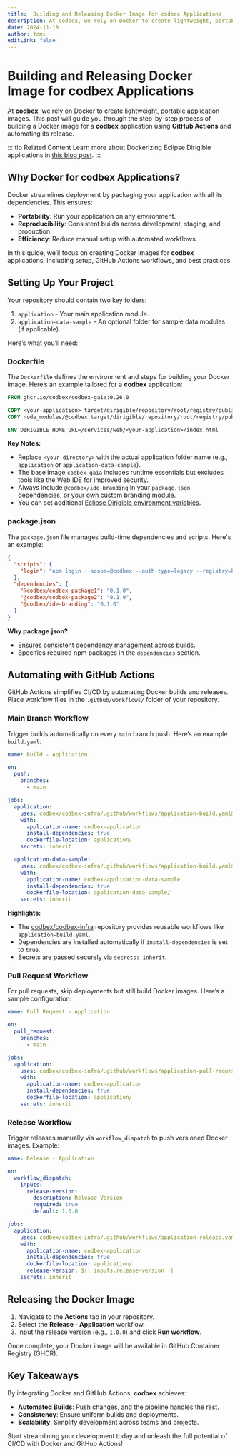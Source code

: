 ```yaml
---
title:  Building and Releasing Docker Image for codbex Applications
description: At codbex, we rely on Docker to create lightweight, portable application images. This post will guide you through the step-by-step process of building a Docker image for a codbex application using GitHub Actions and automating its release
date: 2024-11-18
author: tomi
editLink: false
---
```


# Building and Releasing Docker Image for codbex Applications

At **codbex**, we rely on Docker to create lightweight, portable application images. This post will guide you through the step-by-step process of building a Docker image for a **codbex** application using **GitHub Actions** and automating its release.

::: tip Related Content
Learn more about Dockerizing Eclipse Dirigible applications in [this blog post](https://www.dirigible.io/blogs/2024/11/18/build-and-release/).
:::

## Why Docker for codbex Applications?

Docker streamlines deployment by packaging your application with all its dependencies. This ensures:

- **Portability**: Run your application on any environment.
- **Reproducibility**: Consistent builds across development, staging, and production.
- **Efficiency**: Reduce manual setup with automated workflows.

In this guide, we’ll focus on creating Docker images for **codbex** applications, including setup, GitHub Actions workflows, and best practices.

## Setting Up Your Project

Your repository should contain two key folders:  
1. `application` - Your main application module.  
2. `application-data-sample` - An optional folder for sample data modules (if applicable).  

Here’s what you’ll need:

### Dockerfile

The `Dockerfile` defines the environment and steps for building your Docker image. Here’s an example tailored for a **codbex** application:

```Dockerfile
FROM ghcr.io/codbex/codbex-gaia:0.26.0

COPY <your-application> target/dirigible/repository/root/registry/public/<your-application>
COPY node_modules/@codbex target/dirigible/repository/root/registry/public/

ENV DIRIGIBLE_HOME_URL=/services/web/<your-application>/index.html
```

**Key Notes:**
- Replace `<your-directory>` with the actual application folder name (e.g., `application` or `application-data-sample`).
- The base image `codbex-gaia` includes runtime essentials but excludes tools like the Web IDE for improved security.  
- Always include `@codbex/ide-branding` in your `package.json` dependencies, or your own custom branding module.  
- You can set additional [Eclipse Dirigible environment variables](https://www.dirigible.io/help/setup/setup-environment-variables/).  

### package.json

The `package.json` file manages build-time dependencies and scripts. Here's an example:

```json
{
  "scripts": {
    "login": "npm login --scope=@codbex --auth-type=legacy --registry=https://npm.pkg.github.com"
  },
  "dependencies": {
    "@codbex/codbex-package1": "0.1.0",
    "@codbex/codbex-package2": "0.1.0",
    "@codbex/ide-branding": "0.1.0"
  }
}
```

**Why package.json?**
- Ensures consistent dependency management across builds.  
- Specifies required npm packages in the `dependencies` section.  

## Automating with GitHub Actions

GitHub Actions simplifies CI/CD by automating Docker builds and releases. Place workflow files in the `.github/workflows/` folder of your repository.

### Main Branch Workflow

Trigger builds automatically on every `main` branch push. Here’s an example `build.yaml`:

```yaml
name: Build - Application

on:
  push:
    branches:
      - main

jobs:
  application:
    uses: codbex/codbex-infra/.github/workflows/application-build.yaml@main
    with:
      application-name: codbex-application
      install-dependencies: true
      dockerfile-location: application/
    secrets: inherit

  application-data-sample:
    uses: codbex/codbex-infra/.github/workflows/application-build.yaml@main
    with:
      application-name: codbex-application-data-sample
      install-dependencies: true
      dockerfile-location: application-data-sample/
    secrets: inherit
```

**Highlights:**
- The [codbex/codbex-infra](https://github.com/codbex/codbex-infra) repository provides reusable workflows like `application-build.yaml`.
- Dependencies are installed automatically if `install-dependencies` is set to `true`.
- Secrets are passed securely via `secrets: inherit`.

### Pull Request Workflow

For pull requests, skip deployments but still build Docker images. Here’s a sample configuration:

```yaml
name: Pull Request - Application

on:
  pull_request:
    branches:
      - main

jobs:
  application:
    uses: codbex/codbex-infra/.github/workflows/application-pull-request.yaml@main
    with:
      application-name: codbex-application
      install-dependencies: true
      dockerfile-location: application/
    secrets: inherit
```

### Release Workflow

Trigger releases manually via `workflow_dispatch` to push versioned Docker images. Example:

```yaml
name: Release - Application

on:
  workflow_dispatch:
    inputs:
      release-version:
        description: Release Version
        required: true
        default: 1.0.0

jobs:
  application:
    uses: codbex/codbex-infra/.github/workflows/application-release.yaml@main
    with:
      application-name: codbex-application
      install-dependencies: true
      dockerfile-location: application/
      release-version: ${{ inputs.release-version }}
    secrets: inherit
```

## Releasing the Docker Image

1. Navigate to the **Actions** tab in your repository.  
2. Select the **Release - Application** workflow.  
3. Input the release version (e.g., `1.0.0`) and click **Run workflow**.  

Once complete, your Docker image will be available in GitHub Container Registry (GHCR).

## Key Takeaways

By integrating Docker and GitHub Actions, **codbex** achieves:  
- **Automated Builds**: Push changes, and the pipeline handles the rest.  
- **Consistency**: Ensure uniform builds and deployments.  
- **Scalability**: Simplify development across teams and projects.

Start streamlining your development today and unleash the full potential of CI/CD with Docker and GitHub Actions!
